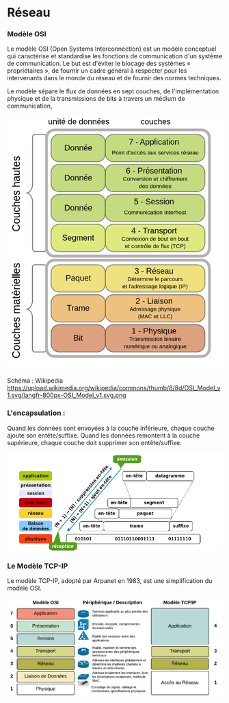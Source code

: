 # Réseau
### Modèle OSI

Le modèle OSI (Open Systems Interconnection) est un modèle conceptuel qui caractérise et standardise les fonctions de communication d'un système de communication.
Le but est d'éviter le blocage des systèmes « propriétaires », de fournir un cadre général à respecter pour les intervenants dans le monde du réseau et de fournir des normes techniques.

Le modèle sépare le flux de données en sept couches, de l'implémentation physique et de la transmissions de bits à travers un médium de communication, 


![schema OSI](../images/schema_osi.png)

Schéma : Wikipedia https://upload.wikimedia.org/wikipedia/commons/thumb/8/8d/OSI_Model_v1.svg/langfr-800px-OSI_Model_v1.svg.png

### L'encapsulation : 
Quand les données sont envoyées à la couche inférieure, chaque couche ajoute son entête/suffixe.
Quand les données remontent à la couche supérieure, chaque couche doit supprimer son entête/suffixe.

![Encapsulation](../images/encapsulation.png)

### Le Modèle TCP-IP 
Le modèle TCP-IP, adopté par Arpanet en 1983, est une simplification du modèle OSI.

![TCP/IP](../images/tcp-ip.png)
